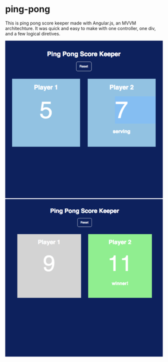 # ping-pong
This is ping pong score keeper made with Angular.js, an MVVM architechture. It was quick and easy to make with one controller, one div, and a few logical diretives. 

![](PingPong.png)
![](PingPongWinner.png)
